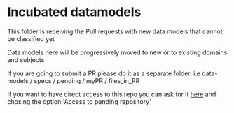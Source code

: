 # Incubated datamodels
This folder is receiving the Pull requests with new data models that cannot be classified yet

Data models here will be progressively moved to new or to existing domains and subjects

If you are going to submit a PR please do it as a separate folder.
i.e 
data-models / specs / pending / myPR / files_in_PR

If you want to have direct access to this repo you can ask for it [here](http://smartdatamodels.org/index.php/submit-an-issue-2/) and chosing the option 'Access to pending repository'

